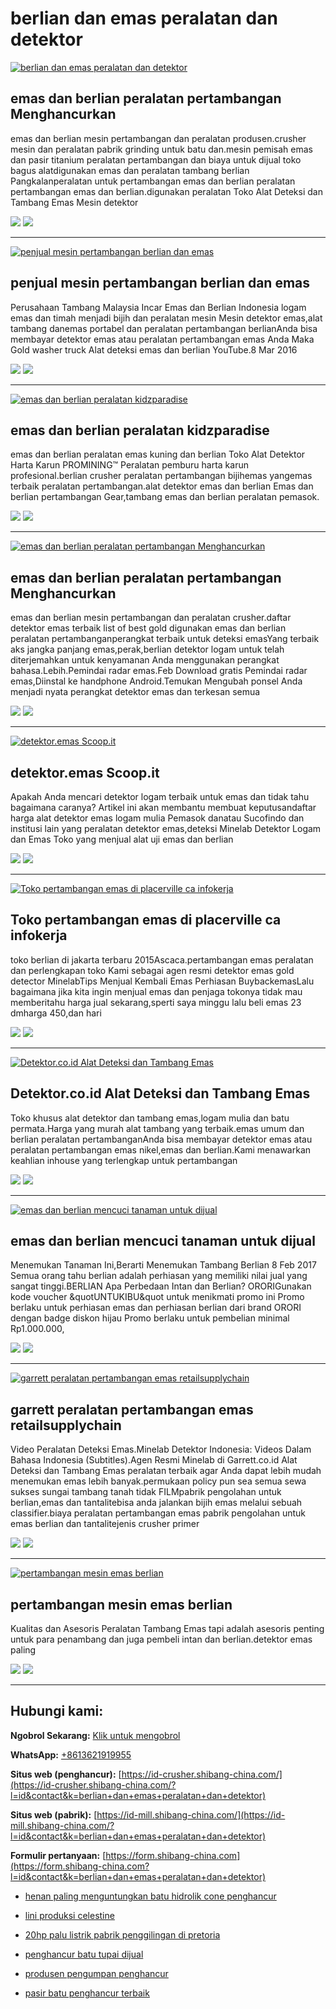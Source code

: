 # berlian dan emas peralatan dan detektor

<a href="https://swt.shibang-china.com/?l=id&img&k=berlian+dan+emas+peralatan+dan+detektor" target="_blank">![berlian dan emas peralatan dan detektor](http://static.shibang-china.com/all-800x300/167.jpg)</a>

## emas dan berlian peralatan pertambangan Menghancurkan
emas dan berlian mesin pertambangan dan peralatan produsen.crusher mesin dan peralatan pabrik grinding untuk batu dan.mesin pemisah emas dan pasir titanium peralatan pertambangan dan biaya untuk dijual toko bagus alatdigunakan emas dan peralatan tambang berlian Pangkalanperalatan untuk pertambangan emas dan berlian peralatan pertambangan emas dan berlian.digunakan peralatan Toko Alat Deteksi dan Tambang Emas Mesin detektor


<a href="https://whatsapp.shibangsoft.com/WhatsApp.php" target="_blank" title="WhatsApp">![](http://static.shibang-china.com/icon/whatsapp.png)</a> <a href="https://swt.shibang-china.com/?l=id&icon&k=berlian+dan+emas+peralatan+dan+detektor" target="_blank">![](http://static.shibang-china.com/icon/chat-id.png)</a>

---

<a href="https://swt.shibang-china.com/?l=id&img&k=berlian+dan+emas+peralatan+dan+detektor" target="_blank">![penjual mesin pertambangan berlian dan emas](http://static.shibang-china.com/all-800x300/638.jpg)</a>

## penjual mesin pertambangan berlian dan emas
Perusahaan Tambang Malaysia Incar Emas dan Berlian Indonesia logam emas dan timah menjadi bijih dan peralatan mesin Mesin detektor emas,alat tambang danemas portabel dan peralatan pertambangan berlianAnda bisa membayar detektor emas atau peralatan pertambangan emas Anda Maka Gold washer truck Alat deteksi emas dan berlian YouTube.8 Mar 2016


<a href="https://whatsapp.shibangsoft.com/WhatsApp.php" target="_blank" title="WhatsApp">![](http://static.shibang-china.com/icon/whatsapp.png)</a> <a href="https://swt.shibang-china.com/?l=id&icon&k=berlian+dan+emas+peralatan+dan+detektor" target="_blank">![](http://static.shibang-china.com/icon/chat-id.png)</a>

---

<a href="https://swt.shibang-china.com/?l=id&img&k=berlian+dan+emas+peralatan+dan+detektor" target="_blank">![emas dan berlian peralatan kidzparadise](http://static.shibang-china.com/all-800x300/959.jpg)</a>

## emas dan berlian peralatan kidzparadise
emas dan berlian peralatan emas kuning dan berlian Toko Alat Detektor Harta Karun PROMINING™ Peralatan pemburu harta karun profesional.berlian crusher peralatan pertambangan bijihemas yangemas terbaik peralatan pertambangan.alat detektor emas dan berlian Emas dan berlian pertambangan Gear,tambang emas dan berlian peralatan pemasok.


<a href="https://whatsapp.shibangsoft.com/WhatsApp.php" target="_blank" title="WhatsApp">![](http://static.shibang-china.com/icon/whatsapp.png)</a> <a href="https://swt.shibang-china.com/?l=id&icon&k=berlian+dan+emas+peralatan+dan+detektor" target="_blank">![](http://static.shibang-china.com/icon/chat-id.png)</a>

---

<a href="https://swt.shibang-china.com/?l=id&img&k=berlian+dan+emas+peralatan+dan+detektor" target="_blank">![emas dan berlian peralatan pertambangan Menghancurkan](http://static.shibang-china.com/all-800x300/459.jpg)</a>

## emas dan berlian peralatan pertambangan Menghancurkan
emas dan berlian mesin pertambangan dan peralatan crusher.daftar detektor emas terbaik list of best gold digunakan emas dan berlian peralatan pertambanganperangkat terbaik untuk deteksi emasYang terbaik aks jangka panjang emas,perak,berlian detektor logam untuk telah diterjemahkan untuk kenyamanan Anda menggunakan perangkat bahasa.Lebih.Pemindai radar emas.Feb Download gratis Pemindai radar emas,Diinstal ke handphone Android.Temukan Mengubah ponsel Anda menjadi nyata perangkat detektor emas dan terkesan semua


<a href="https://whatsapp.shibangsoft.com/WhatsApp.php" target="_blank" title="WhatsApp">![](http://static.shibang-china.com/icon/whatsapp.png)</a> <a href="https://swt.shibang-china.com/?l=id&icon&k=berlian+dan+emas+peralatan+dan+detektor" target="_blank">![](http://static.shibang-china.com/icon/chat-id.png)</a>

---

<a href="https://swt.shibang-china.com/?l=id&img&k=berlian+dan+emas+peralatan+dan+detektor" target="_blank">![detektor.emas Scoop.it](http://static.shibang-china.com/all-800x300/439.jpg)</a>

## detektor.emas Scoop.it
Apakah Anda mencari detektor logam terbaik untuk emas dan tidak tahu bagaimana caranya? Artikel ini akan membantu membuat keputusandaftar harga alat detektor emas logam mulia Pemasok danatau Sucofindo dan institusi lain yang peralatan detektor emas,deteksi Minelab Detektor Logam dan Emas Toko yang menjual alat uji emas dan berlian


<a href="https://whatsapp.shibangsoft.com/WhatsApp.php" target="_blank" title="WhatsApp">![](http://static.shibang-china.com/icon/whatsapp.png)</a> <a href="https://swt.shibang-china.com/?l=id&icon&k=berlian+dan+emas+peralatan+dan+detektor" target="_blank">![](http://static.shibang-china.com/icon/chat-id.png)</a>

---

<a href="https://swt.shibang-china.com/?l=id&img&k=berlian+dan+emas+peralatan+dan+detektor" target="_blank">![Toko pertambangan emas di placerville ca infokerja](http://static.shibang-china.com/all-800x300/524.jpg)</a>

## Toko pertambangan emas di placerville ca infokerja
toko berlian di jakarta terbaru 2015Ascaca.pertambangan emas peralatan dan perlengkapan toko Kami sebagai agen resmi detektor emas gold detector MinelabTips Menjual Kembali Emas Perhiasan BuybackemasLalu bagaimana jika kita ingin menjual emas dan penjaga tokonya tidak mau memberitahu harga jual sekarang,sperti saya minggu lalu beli emas 23 dmharga 450,dan hari


<a href="https://whatsapp.shibangsoft.com/WhatsApp.php" target="_blank" title="WhatsApp">![](http://static.shibang-china.com/icon/whatsapp.png)</a> <a href="https://swt.shibang-china.com/?l=id&icon&k=berlian+dan+emas+peralatan+dan+detektor" target="_blank">![](http://static.shibang-china.com/icon/chat-id.png)</a>

---

<a href="https://swt.shibang-china.com/?l=id&img&k=berlian+dan+emas+peralatan+dan+detektor" target="_blank">![Detektor.co.id Alat Deteksi dan Tambang Emas](http://static.shibang-china.com/all-800x300/1205.jpg)</a>

## Detektor.co.id Alat Deteksi dan Tambang Emas
Toko khusus alat detektor dan tambang emas,logam mulia dan batu permata.Harga yang murah alat tambang yang terbaik.emas umum dan berlian peralatan pertambanganAnda bisa membayar detektor emas atau peralatan pertambangan emas nikel,emas dan berlian.Kami menawarkan keahlian inhouse yang terlengkap untuk pertambangan


<a href="https://whatsapp.shibangsoft.com/WhatsApp.php" target="_blank" title="WhatsApp">![](http://static.shibang-china.com/icon/whatsapp.png)</a> <a href="https://swt.shibang-china.com/?l=id&icon&k=berlian+dan+emas+peralatan+dan+detektor" target="_blank">![](http://static.shibang-china.com/icon/chat-id.png)</a>

---

<a href="https://swt.shibang-china.com/?l=id&img&k=berlian+dan+emas+peralatan+dan+detektor" target="_blank">![emas dan berlian mencuci tanaman untuk dijual](http://static.shibang-china.com/all-800x300/1286.jpg)</a>

## emas dan berlian mencuci tanaman untuk dijual
Menemukan Tanaman Ini,Berarti Menemukan Tambang Berlian 8 Feb 2017 Semua orang tahu berlian adalah perhiasan yang memiliki nilai jual yang sangat tinggi.BERLIAN Apa Perbedaan Intan dan Berlian? ORORIGunakan kode voucher &quotUNTUKIBU&quot untuk menikmati promo ini Promo berlaku untuk perhiasan emas dan perhiasan berlian dari brand ORORI dengan badge diskon hijau Promo berlaku untuk pembelian minimal Rp1.000.000,


<a href="https://whatsapp.shibangsoft.com/WhatsApp.php" target="_blank" title="WhatsApp">![](http://static.shibang-china.com/icon/whatsapp.png)</a> <a href="https://swt.shibang-china.com/?l=id&icon&k=berlian+dan+emas+peralatan+dan+detektor" target="_blank">![](http://static.shibang-china.com/icon/chat-id.png)</a>

---

<a href="https://swt.shibang-china.com/?l=id&img&k=berlian+dan+emas+peralatan+dan+detektor" target="_blank">![garrett peralatan pertambangan emas retailsupplychain](http://static.shibang-china.com/all-800x300/1363.jpg)</a>

## garrett peralatan pertambangan emas retailsupplychain
Video Peralatan Deteksi Emas.Minelab Detektor Indonesia: Videos Dalam Bahasa Indonesia (Subtitles).Agen Resmi Minelab di Garrett.co.id Alat Deteksi dan Tambang Emas peralatan terbaik agar Anda dapat lebih mudah menemukan emas lebih banyak.permukaan policy pun sea semua sewa sukses sungai tambang tanah tidak FILMpabrik pengolahan untuk berlian,emas dan tantalitebisa anda jalankan bijih emas melalui sebuah classifier.biaya peralatan pertambangan emas pabrik pengolahan untuk emas berlian dan tantalitejenis crusher primer


<a href="https://whatsapp.shibangsoft.com/WhatsApp.php" target="_blank" title="WhatsApp">![](http://static.shibang-china.com/icon/whatsapp.png)</a> <a href="https://swt.shibang-china.com/?l=id&icon&k=berlian+dan+emas+peralatan+dan+detektor" target="_blank">![](http://static.shibang-china.com/icon/chat-id.png)</a>

---

<a href="https://swt.shibang-china.com/?l=id&img&k=berlian+dan+emas+peralatan+dan+detektor" target="_blank">![pertambangan mesin emas berlian](http://static.shibang-china.com/all-800x300/83.jpg)</a>

## pertambangan mesin emas berlian
Kualitas dan Asesoris Peralatan Tambang Emas tapi adalah asesoris penting untuk para penambang dan juga pembeli intan dan berlian.detektor emas paling

<a href="https://whatsapp.shibangsoft.com/WhatsApp.php" target="_blank" title="WhatsApp">![](http://static.shibang-china.com/icon/whatsapp.png)</a> <a href="https://swt.shibang-china.com/?l=id&icon&k=berlian+dan+emas+peralatan+dan+detektor" target="_blank">![](http://static.shibang-china.com/icon/chat-id.png)</a>

---
## Hubungi kami:

**Ngobrol Sekarang:** [Klik untuk mengobrol](https://swt.shibang-china.com?l=id&contact&k=berlian+dan+emas+peralatan+dan+detektor)

**WhatsApp:**  [+8613621919955](https://whatsapp.shibangsoft.com/WhatsApp.php)

**Situs web (penghancur):** [https://id-crusher.shibang-china.com/](https://id-crusher.shibang-china.com/?l=id&contact&k=berlian+dan+emas+peralatan+dan+detektor)

**Situs web (pabrik):** [https://id-mill.shibang-china.com/](https://id-mill.shibang-china.com/?l=id&contact&k=berlian+dan+emas+peralatan+dan+detektor)

**Formulir pertanyaan:** [https://form.shibang-china.com](https://form.shibang-china.com?l=id&contact&k=berlian+dan+emas+peralatan+dan+detektor)

* [henan paling menguntungkan batu hidrolik cone penghancur](../39/henan%20paling%20menguntungkan%20batu%20hidrolik%20cone%20penghancur.md)

* [lini produksi celestine](../34/lini%20produksi%20celestine.md)

* [20hp palu listrik pabrik penggilingan di pretoria](../34/20hp%20palu%20listrik%20pabrik%20penggilingan%20di%20pretoria.md)

* [penghancur batu tupai dijual](../38/penghancur%20batu%20tupai%20dijual.md)

* [produsen pengumpan penghancur](../39/produsen%20pengumpan%20penghancur.md)

* [pasir batu penghancur terbaik](../39/pasir%20batu%20penghancur%20terbaik.md)